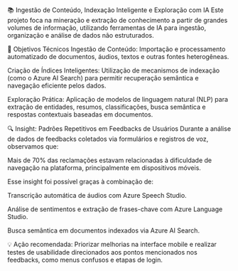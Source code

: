 📚 Ingestão de Conteúdo, Indexação Inteligente e Exploração com IA
Este projeto foca na mineração e extração de conhecimento a partir de grandes volumes de informação, utilizando ferramentas de IA para ingestão, organização e análise de dados não estruturados.

🧩 Objetivos Técnicos
Ingestão de Conteúdo: Importação e processamento automatizado de documentos, áudios, textos e outras fontes heterogêneas.

Criação de Índices Inteligentes: Utilização de mecanismos de indexação (como o Azure AI Search) para permitir recuperação semântica e navegação eficiente pelos dados.

Exploração Prática: Aplicação de modelos de linguagem natural (NLP) para extração de entidades, resumos, classificações, busca semântica e respostas contextuais baseadas em documentos.


🔍 Insight: Padrões Repetitivos em Feedbacks de Usuários
Durante a análise de dados de feedbacks coletados via formulários e registros de voz, observamos que:

Mais de 70% das reclamações estavam relacionadas à dificuldade de navegação na plataforma, principalmente em dispositivos móveis.

Esse insight foi possível graças à combinação de:

Transcrição automática de áudios com Azure Speech Studio.

Análise de sentimentos e extração de frases-chave com Azure Language Studio.

Busca semântica em documentos indexados via Azure AI Search.

💡 Ação recomendada: Priorizar melhorias na interface mobile e realizar testes de usabilidade direcionados aos pontos mencionados nos feedbacks, como menus confusos e etapas de login.
